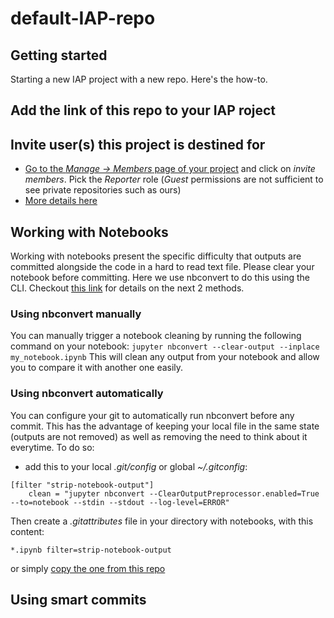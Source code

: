 # default-IAP-repo

## Getting started

Starting a new IAP project with a new repo. Here's the how-to.

## Add the link of this repo to your IAP roject

## Invite user(s) this project is destined for

- [Go to the *Manage -> Members* page of your project](https://git.scicore.unibas.ch/imcf/default-iap-repo/-/project_members) and click on *invite members*. Pick the *Reporter* role (*Guest* permissions are not sufficient to see private repositories such as ours)
- [More details here](https://docs.gitlab.com/ee/user/project/members/)

## Working with Notebooks
Working with notebooks present the specific difficulty that outputs are committed alongside the code in a hard to read text file. Please clear your notebook before committing. Here we use nbconvert to do this using the CLI. Checkout [this link](https://stackoverflow.com/questions/28908319/how-to-clear-jupyter-notebooks-output-in-all-cells-from-the-linux-terminal#47774393) for details on the next 2 methods.

### Using nbconvert manually
You can manually trigger a notebook cleaning by running the following command on your notebook:
`jupyter nbconvert --clear-output --inplace my_notebook.ipynb`
This will clean any output from your notebook and allow you to compare it with another one easily.
### Using nbconvert automatically
You can configure your git to automatically run nbconvert before any commit. This has the advantage of keeping your local file in the same state (outputs are not removed) as well as removing the need to think about it everytime. To do so:
- add this to your local *.git/config* or global *~/.gitconfig*:
```
[filter "strip-notebook-output"]
    clean = "jupyter nbconvert --ClearOutputPreprocessor.enabled=True --to=notebook --stdin --stdout --log-level=ERROR"
```
Then create a *.gitattributes* file in your directory with notebooks, with this content:

```
*.ipynb filter=strip-notebook-output
``` 
or simply [copy the one from this repo](https://git.scicore.unibas.ch/imcf/default-iap-repo/-/blob/main/.gitattributes?ref_type=heads)

## Using smart commits